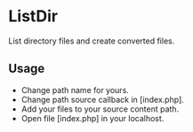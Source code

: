 # ListDir

List directory files and create converted files.


## Usage 

- Change path name for yours.
- Change path source callback in [index.php].
- Add your files to your source content path.
- Open file [index.php] in your localhost.